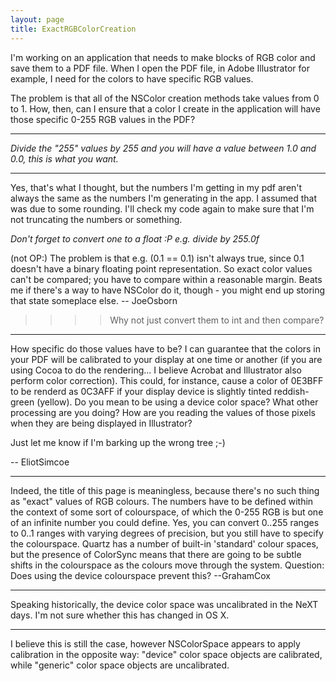 ```yaml
---
layout: page
title: ExactRGBColorCreation
---
```




I'm working on an application that needs to make blocks of RGB color and save them to a PDF file.  When I open the PDF file, in Adobe Illustrator for example, I need for the colors to have specific RGB values.

The problem is that all of the NSColor creation methods take values from 0 to 1.  How, then, can I ensure that a color I create in the application will have those specific 0-255 RGB values in the PDF?

----

*Divide the "255" values by 255 and you will have a value between 1.0 and 0.0, this is what you want.*

----

Yes, that's what I thought, but the numbers I'm getting in my pdf aren't always the same as the numbers I'm generating in the app.  I assumed that was due to some rounding.  I'll check my code again to make sure that I'm not truncating the numbers or something.

*Don't forget to convert one to a float :P e.g. divide by 255.0f*

(not OP:) The problem is that e.g. (0.1 == 0.1) isn't always true, since 0.1 doesn't have a binary floating point representation.  So exact color values can't be compared; you have to compare within a reasonable margin.  Beats me if there's a way to have NSColor do it, though - you might end up storing that state someplace else.  -- JoeOsborn

>>>> Why not just convert them to int and then compare?

----

How specific do those values have to be? I can guarantee that the colors in your PDF will be calibrated to your display at one time or another (if you are using Cocoa to do the rendering... I believe Acrobat and Illustrator also perform color correction). This could, for instance, cause a color of 0E3BFF to be renderd as 0C3AFF if your display device is slightly tinted reddish-green (yellow). Do you mean to be using a device color space? What other processing are you doing? How are you reading the values of those pixels when they are being displayed in Illustrator?

Just let me know if I'm barking up the wrong tree ;-)

-- EliotSimcoe

----

Indeed, the title of this page is meaningless, because there's no such thing as "exact" values of RGB colours. The numbers have to be defined within the context of some sort of colourspace, of which the 0-255 RGB is but one of an infinite number you could define. Yes, you can convert 0..255 ranges to 0..1 ranges with varying degrees of precision, but you still have to specify the colourspace. Quartz has a number of built-in 'standard' colour spaces, but the presence of ColorSync means that there are going to be subtle shifts in the colourspace as the colours move through the system. Question: Does using the device colourspace prevent this? --GrahamCox

----

Speaking historically, the device color space was uncalibrated in the NeXT days. I'm not sure whether this has changed in OS X.

----

I believe this is still the case, however NSColorSpace appears to apply calibration in the opposite way: "device" color space objects are calibrated, while "generic" color space objects are uncalibrated.

